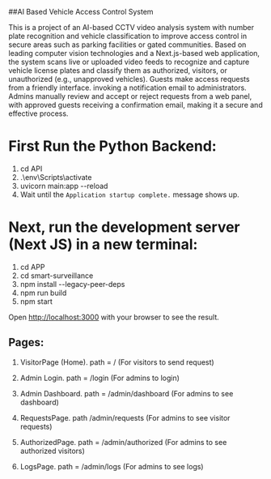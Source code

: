##AI Based Vehicle Access Control System

This is a project of an AI-based CCTV video analysis system with number plate 
recognition and vehicle classification to improve access control in secure areas such 
as parking facilities or gated communities. Based on leading computer vision 
technologies and a Next.js-based web application, the system scans live or uploaded 
video feeds to recognize and capture vehicle license plates and classify them as 
authorized, visitors, or unauthorized (e.g., unapproved vehicles). Guests make access 
requests from a friendly interface.  invoking a notification email to administrators. 
Admins manually review and accept or reject requests from a web panel, with 
approved guests receiving a confirmation email, making it a secure and effective 
process. 

# First Run the Python Backend:
1. cd API
2. .\env\Scripts\activate
3. uvicorn main:app --reload
4. Wait until the `Application startup complete.` message shows up.



# Next, run the development server (Next JS) in a new terminal:
1. cd APP
2. cd smart-surveillance
3. npm install --legacy-peer-deps
4. npm run build
5. npm start

Open [http://localhost:3000](http://localhost:3000) with your browser to see the result.



## Pages:
1. VisitorPage (Home). path = / (For visitors to send request)

2. Admin Login. path = /login (For admins to login)

3. Admin Dashboard. path = /admin/dashboard (For admins to see dashboard)

4. RequestsPage. path /admin/requests (For admins to see visitor requests)

5. AuthorizedPage. path = /admin/authorized (For admins to see authorized visitors)

6. LogsPage. path = /admin/logs (For admins to see logs)


